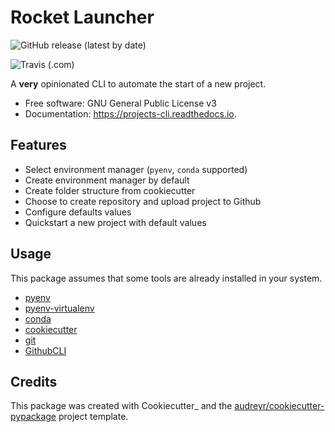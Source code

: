 # Rocket Launcher

![GitHub release (latest by date)](https://img.shields.io/github/v/release/drearondov/rocketlauncher?style=flat-square)

![Travis (.com)](https://img.shields.io/travis/com/drearondov/rocketlauncher?style=flat-square)

A **very** opinionated CLI to automate the start of a new project.

* Free software: GNU General Public License v3
* Documentation: https://projects-cli.readthedocs.io.

## Features

* Select environment manager (`pyenv`, `conda` supported)
* Create environment manager by default
* Create folder structure from cookiecutter
* Choose to create repository and upload project to Github
* Configure defaults values
* Quickstart a new project with default values

## Usage

This package assumes that some tools are already installed in your system.

* [pyenv](https://github.com/pyenv/pyenv)
* [pyenv-virtualenv](https://github.com/pyenv/pyenv-virtualenv)
* [conda](https://docs.conda.io/projects/conda/en/latest/index.html)
* [cookiecutter](https://github.com/audreyr/cookiecutter)
* [git](https://git-scm.com)
* [GithubCLI](https://cli.github.com)

## Credits

This package was created with Cookiecutter_ and the [audreyr/cookiecutter-pypackage](https://github.com/audreyr/cookiecutter-pypackage) project template.
